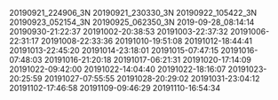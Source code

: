 20190921_224906_3N
20190921_230330_3N
20190922_105422_3N
20190923_052154_3N
20190925_062350_3N
2019-09-28_08:14:14
20190930-21:22:37
20191002-20:38:53
20191003-22:37:32
20191006-22:31:17
20191008-22:33:36
20191010-19:51:08
20191012-18:44:41
20191013-22:45:20
20191014-23:18:01
20191015-07:47:15
20191016-07:48:03
20191016-21:20:18
20191017-06:21:31
20191020-17:14:09
20191022-09:42:00
20191022-14:04:40
20191022-18:16:07
20191023-20:25:59
20191027-07:55:55
20191028-20:29:02
20191031-23:04:12
20191102-17:46:58
20191109-09:46:29
20191110-16:54:34
